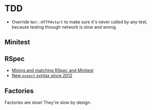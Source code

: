# TDD

* Override `Net::HTTP#start` to make sure it's never called by any test, because testing through network is slow and wrong.

## Minitest

## RSpec

* [Mixing and matching RSpec and Minitest](http://myronmars.to/n/dev-blog/2012/07/mixing-and-matching-parts-of-rspec)
* [New `expect` syntax since 2012](http://myronmars.to/n/dev-blog/2012/06/rspecs-new-expectation-syntax)

## Factories

Factories are slow! They're slow by design.